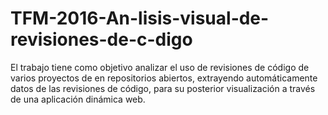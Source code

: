 # TFM-2016-An-lisis-visual-de-revisiones-de-c-digo
El trabajo tiene como objetivo analizar el uso de revisiones de código de varios proyectos de en repositorios abiertos, extrayendo automáticamente datos de las revisiones de código, para su posterior visualización a través de una aplicación dinámica web.
